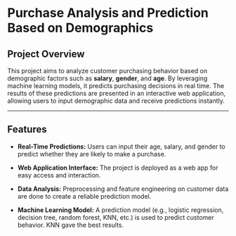 # Purchase Analysis and Prediction Based on Demographics

## Project Overview

This project aims to analyze customer purchasing behavior based on demographic factors such as **salary**, **gender**, and **age**. By leveraging machine learning models, it predicts purchasing decisions in real time. The results of these predictions are presented in an interactive web application, allowing users to input demographic data and receive predictions instantly.

---

## Features

- **Real-Time Predictions:** Users can input their age, salary, and gender to predict whether they are likely to make a purchase.
    
- **Web Application Interface:** The project is deployed as a web app for easy access and interaction.
    
- **Data Analysis:** Preprocessing and feature engineering on customer data are done to create a reliable prediction model.
    
- **Machine Learning Model:** A prediction model (e.g., logistic regression, decision tree, random forest, KNN, etc.) is used to predict customer behavior. KNN gave the best results.
